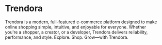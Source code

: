 # Trendora
Trendora is a modern, full-featured e-commerce platform designed to make online shopping simple, intuitive, and enjoyable for everyone.
Whether you're a shopper, a creator, or a developer, Trendora delivers reliability, performance, and style.
Explore. Shop. Grow—with Trendora.
